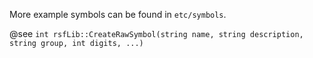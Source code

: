 
More example symbols can be found in `etc/symbols`.

@see `int rsfLib::CreateRawSymbol(string name, string description, string group, int digits, ...)`

